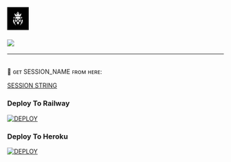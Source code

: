 
## <img src="resource/logo.jpg" width="50px"> 

<p>
    <a href="https://t.me/any24e" target="blank"><img src="https://img.shields.io/badge/@Any24-DLK-30302f?style=flat&logo=telegram" /></a>

___

 </br>
🧪 ɢᴇᴛ SESSION_NAME ꜰʀᴏᴍ ʜᴇʀᴇ:

[SESSION STRING](https://replit.com/@doozylab-lk/Session-String-Generator-SL?v=1)

 

### Deploy To Railway

[![DEPLOY](https://railway.app/button.svg)](https://railway.app/new/template?template=https://github.com/TEAM-DLK/DOOZY-MUSIC&envs=API_ID,API_HASH,BOT_TOKEN,STRING_SESSION,OWNER_USERNAME,SUPPORT_CHANNEL,SUPPORT_GROUP)


### Deploy To Heroku

[![DEPLOY](https://www.herokucdn.com/deploy/button.svg)](https://heroku.com/deploy?template=https://github.com/TEAM-DLK/DOOZY-MUSIC)






